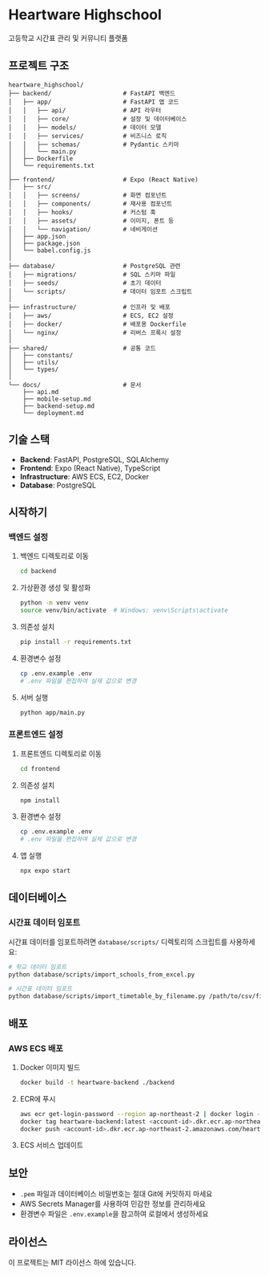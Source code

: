 # Heartware Highschool

고등학교 시간표 관리 및 커뮤니티 플랫폼

## 프로젝트 구조

```
heartware_highschool/
├── backend/                    # FastAPI 백엔드
│   ├── app/                    # FastAPI 앱 코드
│   │   ├── api/                # API 라우터
│   │   ├── core/               # 설정 및 데이터베이스
│   │   ├── models/             # 데이터 모델
│   │   ├── services/           # 비즈니스 로직
│   │   ├── schemas/            # Pydantic 스키마
│   │   └── main.py
│   ├── Dockerfile
│   └── requirements.txt
│
├── frontend/                   # Expo (React Native)
│   ├── src/
│   │   ├── screens/            # 화면 컴포넌트
│   │   ├── components/         # 재사용 컴포넌트
│   │   ├── hooks/              # 커스텀 훅
│   │   ├── assets/             # 이미지, 폰트 등
│   │   └── navigation/         # 네비게이션
│   ├── app.json
│   ├── package.json
│   └── babel.config.js
│
├── database/                   # PostgreSQL 관련
│   ├── migrations/             # SQL 스키마 파일
│   ├── seeds/                  # 초기 데이터
│   └── scripts/                # 데이터 임포트 스크립트
│
├── infrastructure/             # 인프라 및 배포
│   ├── aws/                    # ECS, EC2 설정
│   ├── docker/                 # 배포용 Dockerfile
│   └── nginx/                  # 리버스 프록시 설정
│
├── shared/                     # 공통 코드
│   ├── constants/
│   ├── utils/
│   └── types/
│
└── docs/                       # 문서
    ├── api.md
    ├── mobile-setup.md
    ├── backend-setup.md
    └── deployment.md
```

## 기술 스택

- **Backend**: FastAPI, PostgreSQL, SQLAlchemy
- **Frontend**: Expo (React Native), TypeScript
- **Infrastructure**: AWS ECS, EC2, Docker
- **Database**: PostgreSQL

## 시작하기

### 백엔드 설정

1. 백엔드 디렉토리로 이동
   ```bash
   cd backend
   ```

2. 가상환경 생성 및 활성화
   ```bash
   python -m venv venv
   source venv/bin/activate  # Windows: venv\Scripts\activate
   ```

3. 의존성 설치
   ```bash
   pip install -r requirements.txt
   ```

4. 환경변수 설정
   ```bash
   cp .env.example .env
   # .env 파일을 편집하여 실제 값으로 변경
   ```

5. 서버 실행
   ```bash
   python app/main.py
   ```

### 프론트엔드 설정

1. 프론트엔드 디렉토리로 이동
   ```bash
   cd frontend
   ```

2. 의존성 설치
   ```bash
   npm install
   ```

3. 환경변수 설정
   ```bash
   cp .env.example .env
   # .env 파일을 편집하여 실제 값으로 변경
   ```

4. 앱 실행
   ```bash
   npx expo start
   ```

## 데이터베이스

### 시간표 데이터 임포트

시간표 데이터를 임포트하려면 `database/scripts/` 디렉토리의 스크립트를 사용하세요:

```bash
# 학교 데이터 임포트
python database/scripts/import_schools_from_excel.py

# 시간표 데이터 임포트
python database/scripts/import_timetable_by_filename.py /path/to/csv/file.csv 1
```

## 배포

### AWS ECS 배포

1. Docker 이미지 빌드
   ```bash
   docker build -t heartware-backend ./backend
   ```

2. ECR에 푸시
   ```bash
   aws ecr get-login-password --region ap-northeast-2 | docker login --username AWS --password-stdin <account-id>.dkr.ecr.ap-northeast-2.amazonaws.com
   docker tag heartware-backend:latest <account-id>.dkr.ecr.ap-northeast-2.amazonaws.com/heartware-backend:latest
   docker push <account-id>.dkr.ecr.ap-northeast-2.amazonaws.com/heartware-backend:latest
   ```

3. ECS 서비스 업데이트

## 보안

- `.pem` 파일과 데이터베이스 비밀번호는 절대 Git에 커밋하지 마세요
- AWS Secrets Manager를 사용하여 민감한 정보를 관리하세요
- 환경변수 파일은 `.env.example`을 참고하여 로컬에서 생성하세요

## 라이선스

이 프로젝트는 MIT 라이선스 하에 있습니다.
